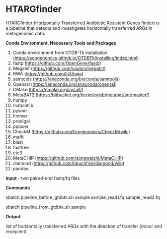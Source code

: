 # HTARGfinder
HTARGfinder (Horizontally Transferred Antibiotic Resistant Genes finder) is a pipeline that detects and investigates horizontally transferred ARGs in metagenomic data.

**Conda Environment, Necessary Tools and Packages**
1. Conda environment from GTDB-Tk installation (https://ecogenomics.github.io/GTDBTk/installing/index.html)
2. fastp (https://github.com/OpenGene/fastp)
3. Megahit (https://github.com/voutcn/megahit)
4. BWA (https://github.com/lh3/bwa)
5. samtools (https://anaconda.org/bioconda/samtools)
6. Openssl (https://anaconda.org/anaconda/openssl)
7. CMake (https://cmake.org/install/)
8. MetaBAT2 (https://bitbucket.org/berkeleylab/metabat/src/master/)
9. numpy
10. matplotlib
11. pysam
12. hmmer
13. prodigal
14. pplacer
15. CheckM (https://github.com/Ecogenomics/CheckM/wiki)
16. mafft
17. blast
18. fasttree
19. ete3
20. MetaCHIP (https://github.com/songweizhi/MetaCHIP)
21. diamond (https://github.com/bbuchfink/diamond/wiki)
22. pandas

**Input** - two paired-end fastq/fq files

**Commands**

sbatch pipeline_before_gtdbtk.sh sample sample_read1.fq sample_read2.fq   

sbatch pipeline_from_gtdbtk.sh sample 

**Output**

list of horizontally transferred ARGs with the direction of transfer (donor and recepient)
